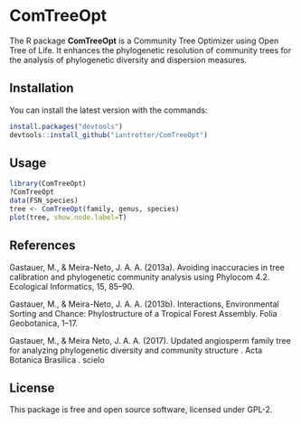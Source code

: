 # ComTreeOpt

The R package **ComTreeOpt** is a Community Tree Optimizer using Open Tree of Life. It enhances the phylogenetic resolution of community trees for the analysis of phylogenetic diversity and dispersion measures.

## Installation
You can install the latest version with the commands:
```r
install.packages("devtools")
devtools::install_github("iantrotter/ComTreeOpt")
```


## Usage

```r
library(ComTreeOpt)
?ComTreeOpt
data(FSN_species)
tree <- ComTreeOpt(family, genus, species)
plot(tree, show.node.label=T)
```

## References
Gastauer, M., & Meira-Neto, J. A. A. (2013a). Avoiding inaccuracies in tree calibration and phylogenetic community analysis using Phylocom 4.2. Ecological Informatics, 15, 85–90.

Gastauer, M., & Meira-Neto, J. A. A. (2013b). Interactions, Environmental Sorting and Chance: Phylostructure of a Tropical Forest Assembly. Folia Geobotanica, 1–17.

Gastauer, M., & Meira Neto, J. A. A. (2017). Updated angiosperm family tree for analyzing phylogenetic diversity and community structure . Acta Botanica Brasilica . scielo

## License

This package is free and open source software, licensed under GPL-2.

